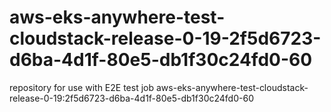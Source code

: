 # aws-eks-anywhere-test-cloudstack-release-0-19-2f5d6723-d6ba-4d1f-80e5-db1f30c24fd0-60
repository for use with E2E test job aws-eks-anywhere-test-cloudstack-release-0-19:2f5d6723-d6ba-4d1f-80e5-db1f30c24fd0-60
